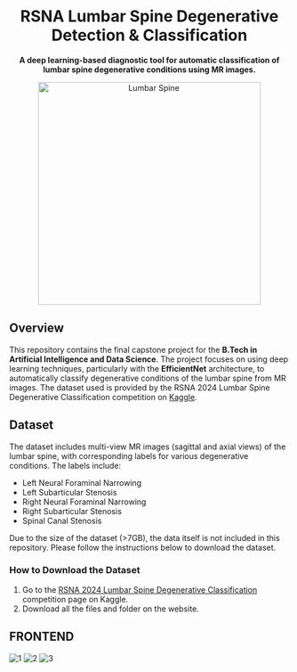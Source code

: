 <h1 align="center">RSNA Lumbar Spine Degenerative Detection & Classification</h1>

<p align="center">
    <strong>A deep learning-based diagnostic tool for automatic classification of lumbar spine degenerative conditions using MR images.</strong>
</p>

<p align="center">
    <img src="https://spinehealth.org/wp-content/uploads/2023/01/spine-anatomy-1.jpg" alt="Lumbar Spine" width="400">
</p>

## Overview

This repository contains the final capstone project for the <strong>B.Tech in Artificial Intelligence and Data Science</strong>. The project focuses on using deep learning techniques, particularly with the <strong>EfficientNet</strong> architecture, to automatically classify degenerative conditions of the lumbar spine from MR images. The dataset used is provided by the RSNA 2024 Lumbar Spine Degenerative Classification competition on <a href="https://www.kaggle.com/competitions/rsna-2024-lumbar-spine-degenerative-classification">Kaggle</a>.

## Dataset

The dataset includes multi-view MR images (sagittal and axial views) of the lumbar spine, with corresponding labels for various degenerative conditions. The labels include:

- Left Neural Foraminal Narrowing
- Left Subarticular Stenosis
- Right Neural Foraminal Narrowing
- Right Subarticular Stenosis
- Spinal Canal Stenosis

Due to the size of the dataset (>7GB), the data itself is not included in this repository. Please follow the instructions below to download the dataset.

### How to Download the Dataset

1. Go to the <a href="https://www.kaggle.com/competitions/rsna-2024-lumbar-spine-degenerative-classification" target="_blank">RSNA 2024 Lumbar Spine Degenerative Classification</a> competition page on Kaggle.
2. Download all the files and folder on the website.

## FRONTEND
![1](https://github.com/user-attachments/assets/c6663804-65f6-46b2-8c5f-4180c73f02db)
![2](https://github.com/user-attachments/assets/eea9683f-4b0f-4916-b380-b4d4b5114bbf)
![3](https://github.com/user-attachments/assets/f7d590b1-ca50-4510-a826-7a070c7821ec)
